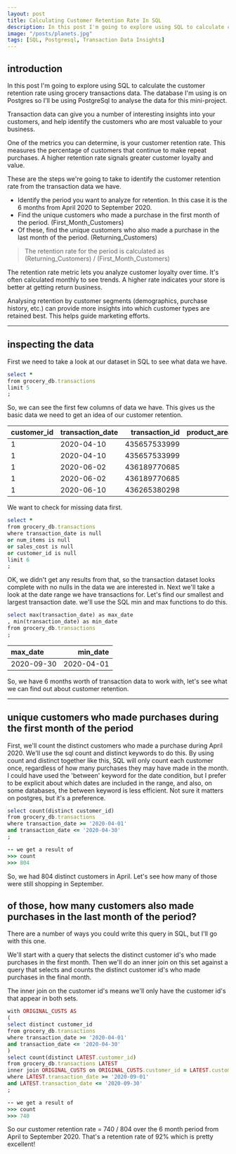 ```yaml
---
layout: post
title: Calculating Customer Retention Rate In SQL
description: In this post I'm going to explore using SQL to calculate customer retention rate from a grocery stores transaction data
image: "/posts/planets.jpg"
tags: [SQL, Postgresql, Transaction Data Insights]
---
```


## introduction
In this post I'm going to explore using SQL to calculate the customer retention rate using grocery transactions data.  The database I'm using is on Postgres so I'll be using PostgreSql to analyse the data for this mini-project. 

Transaction data can give you a number of interesting insights into your customers, and help identify the customers who are most valuable to your business.  

One of the metrics you can determine, is your customer retention rate.   This measures the percentage of customers that continue to make repeat purchases. A higher retention rate signals greater customer loyalty and value. 

These are the steps we're going to take to identify the customer retention rate from the transaction data we have.

* Identify the period you want to analyze for retention.  In this case it is the 6 months from April 2020 to September 2020.
* Find the unique customers who made a purchase in the first month of the period. (First_Month_Customers)
* Of these, find the unique customers who also made a purchase in the last month of the period. (Returning_Customers)

> The retention rate for the period is calculated as (Returning_Customers) / (First_Month_Customers)

The retention rate metric lets you analyze customer loyalty over time. It's often calculated monthly to see trends. A higher rate indicates your store is better at getting return business.

Analysing retention by customer segments (demographics, purchase history, etc.) can provide more insights into which customer types are retained best. This helps guide marketing efforts.

---

## inspecting the data

First we need to take a look at our dataset in SQL to see what data we have.  

```ruby
select *
from grocery_db.transactions
limit 5
;

```
So, we can see the first few columns of data we have.  This gives us the basic data we need to get an idea of our customer retention.

| customer_id | transaction_date | transaction_id | product_area_id | num_items | sales_cost | 
|:---|:---|---:|---:|---:|---:|
|1|2020-04-10|435657533999|3|7|19.16| 
|1|2020-04-10|435657533999|2|5|7.71| 
|1|2020-06-02|436189770685|4|4|26.97| 
|1|2020-06-02|436189770685|1|2|38.52| 
|1|2020-06-10|436265380298|4|4|22.13| 

We want to check for missing data first.

```ruby
select *
from grocery_db.transactions
where transaction_date is null
or num_items is null
or sales_cost is null
or customer_id is null
limit 6
;

```
OK, we didn't get any results from that, so the transaction dataset looks complete with no nulls in the data we are interested in.  Next we'll take a look at the date range we have transactions for.   Let's find our smallest and largest transaction date.
we'll use the SQL min and max functions to do this.

```ruby
select max(transaction_date) as max_date
, min(transaction_date) as min_date
from grocery_db.transactions
;

```

| max_date | min_date |  
|:---|---:|
|2020-09-30|2020-04-01| 

So, we have 6 months worth of transaction data to work with, let's see what we can find out about customer retention.

---
## unique customers who made purchases during the first month of the period

First, we'll count the distinct customers who made a purchase during April 2020.  We'll use the sql count and distinct keywords to do this.  By using count and distinct together like this, SQL will only count each customer once, regardless of how many purchases they may have made in the month.
I could have used the 'between' keyword for the date condition, but I prefer to be explicit about which dates are included in the range, and also, on some databases, the between keyword is less efficient.  Not sure it matters on postgres, but it's a preference.

```ruby
select count(distinct customer_id)
from grocery_db.transactions
where transaction_date >= '2020-04-01'
and transaction_date <= '2020-04-30'
;

-- we get a result of 
>>> count
>>> 804

```

So, we had 804 distinct customers in April.  Let's see how many of those were still shopping in September.

## of those, how many customers also made purchases in the last month of the period?
There are a number of ways you could write this query in SQL, but I'll go with this one.  

We'll start with a query that selects the distinct customer id's who made purchases in the first month.  Then we'll do an inner join on this set against a query that selects and counts the distinct customer id's who made purchases in the final month.

The inner join on the customer id's means we'll only have the customer id's that appear in both sets.

```ruby
with ORIGINAL_CUSTS AS
(
select distinct customer_id
from grocery_db.transactions
where transaction_date >= '2020-04-01'
and transaction_date <= '2020-04-30'
)
select count(distinct LATEST.customer_id) 
from grocery_db.transactions LATEST
inner join ORIGINAL_CUSTS on ORIGINAL_CUSTS.customer_id = LATEST.customer_id
where LATEST.transaction_date >= '2020-09-01'
and LATEST.transaction_date <= '2020-09-30'
;

-- we get a result of 
>>> count
>>> 740

```

So our customer retention rate = 740 / 804 over the 6 month period from April to September 2020.
That's a retention rate of 92% which is pretty excellent!


